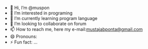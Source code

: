 - 👋 Hi, I’m @muspon
- 👀 I’m interested in programing
- 🌱 I’m currently learning program language
- 💞️ I’m looking to collaborate on forum
- 📫 How to reach me, here my e-mail:mustajabponta@gmail.com 
- 😄 Pronouns: 
- ⚡ Fun fact: ...

<!---
muspon/muspon is a ✨ special ✨ repository because its `README.md` (this file) appears on your GitHub profile.
You can click the Preview link to take a look at your changes.
--->
